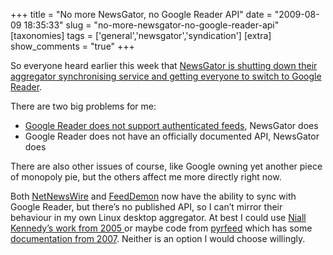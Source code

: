 +++
title = "No more NewsGator, no Google Reader API"
date = "2009-08-09 18:35:33"
slug = "no-more-newsgator-no-google-reader-api"
[taxonomies]
tags = ['general','newsgator','syndication']
[extra]
show_comments = "true"
+++

So everyone heard earlier this week that [NewsGator is shutting down their aggregator synchronising service and getting everyone to switch to Google Reader](http://blogs.newsgator.com/daily/2009/07/newsgator-consumer-rss-reader-product-changes-google-sync.html "http://blogs.newsgator.com/daily/2009/07/newsgator-consumer-rss-reader-product-changes-google-sync.html (http://blogs.newsgator.com/daily/2009/07/newsgator-consumer-rss-reader-product-changes-google-sync.html)").

There are two big problems for me:

- [Google Reader does not support authenticated feeds](http://www.google.com/support/reader/bin/answer.py?hl=en&answer=78730 "http://www.google.com/support/reader/bin/answer.py?hl=en&answer=78730 (http://www.google.com/support/reader/bin/answer.py?hl=en&answer=78730)"), NewsGator does
- Google Reader does not have an officially documented API, NewsGator does

There are also other issues of course, like Google owning yet another piece of monopoly pie, but the others affect me more directly right now.

Both [NetNewsWire](http:// "http://") and [FeedDemon](http:// "http://") now have the ability to sync with Google Reader, but there’s no published API, so I can’t mirror their behaviour in my own Linux desktop aggregator. At best I could use [Niall Kennedy’s work from 2005 ](http:// "http://")or maybe code from [pyrfeed](http://code.google.com/p/pyrfeed/ "http://code.google.com/p/pyrfeed/") which has some [documentation from 2007](http://code.google.com/p/pyrfeed/wiki/GoogleReaderAPI "http://code.google.com/p/pyrfeed/wiki/GoogleReaderAPI"). Neither is an option I would choose willingly.
